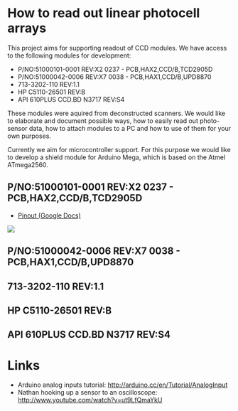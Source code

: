 How to read out linear photocell arrays
===================

This project aims for supporting readout of CCD modules.
We have access to the following modules for development:
* P/NO:51000101-0001 REV:X2 0237 - PCB,HAX2,CCD/B,TCD2905D
* P/NO:51000042-0006 REV:X7 0038 - PCB,HAX1,CCD/B,UPD8870
* 713-3202-110 REV:1.1
* HP C5110-26501 REV:B
* API 610PLUS CCD.BD N3717 REV:S4

These modules were aquired from deconstructed scanners.
We would like to elaborate and document possible ways,
how to easily read out photo-sensor data,
how to attach modules to a PC
and how to use of them for your own purposes.

Currently we aim for microcontroller support.
For this purpose we would like to develop a shield module for Arduino Mega,
which is based on the Atmel ATmega2560.

## P/NO:51000101-0001 REV:X2 0237 - PCB,HAX2,CCD/B,TCD2905D
* <a href="https://docs.google.com/spreadsheet/ccc?key=0ArDc7Y8Abz1GdHZYNUhHbGhNMXRjc3ROTm8zbE9MMnc">Pinout (Google Docs)</a>

<img src="https://github.com/matthiasbock/Linear-CCD-arrays/blob/master/P-NO:51000101-001%20REV:X2.png?raw=true"/>

## P/NO:51000042-0006 REV:X7 0038 - PCB,HAX1,CCD/B,UPD8870
## 713-3202-110 REV:1.1
## HP C5110-26501 REV:B
## API 610PLUS CCD.BD N3717 REV:S4

# Links
 * Arduino analog inputs tutorial: http://arduino.cc/en/Tutorial/AnalogInput
 * Nathan hooking up a sensor to an oscilloscope: http://www.youtube.com/watch?v=ut9LfQmaYkU
